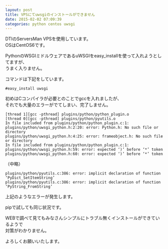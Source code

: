 ```yaml
---
layout: post
title: VPSにてuwsgiのインストールができません
date: 2015-02-02 07:09:39
categories: python centos uwsgi
---
```

<p>DTIのServersMan VPSを使用しています。<br>
OSはCentOS6です。</p>

<p>PythonのWSGIミドルウェアであるuWSGIをeasy_installを使って入れようとしてますが、<br>
うまく入りません。</p>

<p>コマンドは下記をしています。</p>

<pre><code>#easy_install uwsgi
</code></pre>

<p>初めはCコンパイラが必要とのことでgccを入れましたが、<br>
それでも大量のエラーがでてしまい、完了しません。</p>

<pre><code>[thread 1][gcc -pthread] plugins/python/python_plugin.o
[thread 0][gcc -pthread] plugins/python/pyutils.o
In file included from plugins/python/python_plugin.c:1:
plugins/python/uwsgi_python.h:2:20: error: Python.h: No such file or directory
plugins/python/uwsgi_python.h:4:25: error: frameobject.h: No such file or directory
In file included from plugins/python/python_plugin.c:1:
plugins/python/uwsgi_python.h:59: error: expected ‘)’ before ‘*’ token
plugins/python/uwsgi_python.h:60: error: expected ‘)’ before ‘*’ token
</code></pre>

<p>（中略）</p>

<pre><code>plugins/python/pyutils.c:386: error: implicit declaration of function ‘PyDict_SetItemString’
plugins/python/pyutils.c:386: error: implicit declaration of function ‘PyString_FromString’
</code></pre>

<p>上記のようなエラーが発生します。</p>

<p>pipで試しても同じ状況です。</p>

<p>WEBで調べて見てもみなさんシンプルにトラブル無くインストールができているようで<br>
対策がわかりません。</p>

<p>よろしくお願いいたします。</p>
